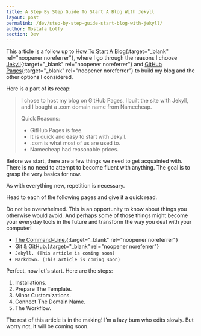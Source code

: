 ```yaml
---
title: A Step By Step Guide To Start A Blog With Jekyll
layout: post
permalink: /dev/step-by-step-guide-start-blog-with-jekyll/
author: Mostafa Lotfy
section: Dev
---
```


This article is a follow up to [How To Start A Blog](/dev/how-to-start-a-blog/){:target="_blank" rel="noopener noreferrer"}, where I go through the reasons I choose [Jekyll](https://jekyllrb.com/){:target="_blank" rel="noopener noreferrer"} and [GitHub Pages](https://pages.github.com/){:target="_blank" rel="noopener noreferrer"} to build my blog and the other options I considered.

Here is a part of its recap:

>I chose to host my blog on GitHub Pages, I built the site with Jekyll, and I bought a .com domain name from Namecheap.<br>
>
>
> Quick Reasons:
>    - GitHub Pages is free.
>    - It is quick and easy to start with Jekyll.
>    - .com is what most of us are used to.
>    - Namecheap had reasonable prices.


Before we start, there are a few things we need to get acquainted with. There is no need to attempt to become fluent with anything. The goal is to grasp the very basics for now.

As with everything new, repetition is necessary.

Head to each of the following pages and give it a quick read.

Do not be overwhelmed. This is an opportunity to know about things you otherwise would avoid. And perhaps some of those things might become your everyday tools in the future and transform the way you deal with your computer!

- [The Command-Line.](/dev/command-line-very-beginner/){:target="_blank" rel="noopener noreferrer"}<br>
- [Git & GitHub.](/dev/git-github-tutorial-very-beginner/){:target="_blank" rel="noopener noreferrer"}<br>
- `Jekyll. (This article is coming soon)`<br>
- `Markdown. (This article is coming soon)`<br>

Perfect, now let's start. Here are the steps:
1. Installations.
2. Prepare The Template.
3. Minor Customizations.
4. Connect The Domain Name.
5. The Workflow.


The rest of this article is in the making! I’m a lazy bum who edits slowly. But worry not, it will be coming soon.
